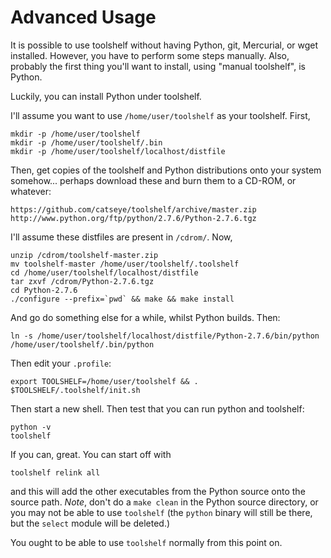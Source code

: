 Advanced Usage
==============

It is possible to use toolshelf without having Python, git,
Mercurial, or wget installed.  However, you have to perform
some steps manually.  Also, probably the first thing you'll
want to install, using "manual toolshelf", is Python.

Luckily, you can install Python under toolshelf.

I'll assume you want to use `/home/user/toolshelf` as your
toolshelf.  First,

    mkdir -p /home/user/toolshelf
    mkdir -p /home/user/toolshelf/.bin
    mkdir -p /home/user/toolshelf/localhost/distfile

Then, get copies of the toolshelf and Python distributions
onto your system somehow... perhaps download these and burn
them to a CD-ROM, or whatever:

    https://github.com/catseye/toolshelf/archive/master.zip
    http://www.python.org/ftp/python/2.7.6/Python-2.7.6.tgz

I'll assume these distfiles are present in `/cdrom/`.  Now,

    unzip /cdrom/toolshelf-master.zip
    mv toolshelf-master /home/user/toolshelf/.toolshelf
    cd /home/user/toolshelf/localhost/distfile
    tar zxvf /cdrom/Python-2.7.6.tgz
    cd Python-2.7.6
    ./configure --prefix=`pwd` && make && make install

And go do something else for a while, whilst Python builds.
Then:

    ln -s /home/user/toolshelf/localhost/distfile/Python-2.7.6/bin/python /home/user/toolshelf/.bin/python

Then edit your `.profile`:

    export TOOLSHELF=/home/user/toolshelf && . $TOOLSHELF/.toolshelf/init.sh

Then start a new shell.  Then test that you can run python
and toolshelf:

    python -v
    toolshelf

If you can, great.  You can start off with

    toolshelf relink all

and this will add the other executables from the Python source
onto the source path.  *Note*, don't do a `make clean` in the
Python source directory, or you may not be able to use
`toolshelf` (the `python` binary will still be there, but the
`select` module will be deleted.)

You ought to be able to use `toolshelf` normally from this
point on.
